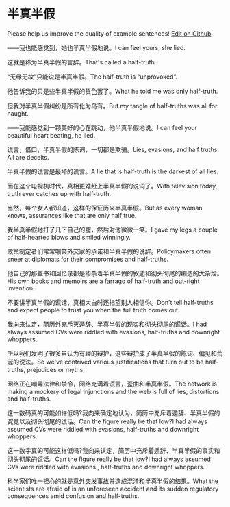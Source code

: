 # 半真半假

Please help us improve the quality of example sentences! [Edit on Github](https://github.com/jiyushe/jiyu-example-sentence-source/blob/main/chinese/banzhenbanjia.md)

<p><span class="chinese">——我也能感觉到，她也半真半假地说。</span><span class="english">I can feel yours, she lied.</span></p>

<p><span class="chinese">这就是称为半真半假的言辞。</span><span class="english">That's called a half-truth.</span></p>

<p><span class="chinese">“无缘无故”只能说是半真半假。</span><span class="english">The half-truth is “unprovoked”.</span></p>

<p><span class="chinese">他告诉我的只是些半真半假的货色罢了。</span><span class="english">What he told me was only half-truth.</span></p>

<p><span class="chinese">但我对半真半假纠纷是所有化为乌有。</span><span class="english">But my tangle of half-truths was all for naught.</span></p>

<p><span class="chinese">——我能感觉到一颗美好的心在跳动，他半真半假地说。</span><span class="english">I can feel your beautiful heart beating, he lied.</span></p>

<p><span class="chinese">谎言，借口，半真半假的陈词，一切都是欺骗。</span><span class="english">Lies, evasions, and half truths. All are deceits.</span></p>

<p><span class="chinese">半真半假的谎言是最坏的谎言。</span><span class="english">A lie that is half-truth is the darkest of all lies.</span></p>

<p><span class="chinese">而在这个电视机时代，真相更难赶上半真半假的说词了。</span><span class="english">With television today, truth ever catches up with half-truth.</span></p>

<p><span class="chinese">当然，每个女人都知道，这样的保证历来半真半假。</span><span class="english">But as every woman knows, assurances like that are only half true.</span></p>

<p><span class="chinese">我半真半假地打了几下自己的腿，然后对他微微一笑。</span><span class="english">I gave my legs a couple of half-hearted blows and smiled winningly.</span></p>

<p><span class="chinese">政策制定者们常常嘲笑外交家的承诺和半真半假的说辞。</span><span class="english">Policymakers often sneer at diplomats for their compromises and half-truths.</span></p>

<p><span class="chinese">他自己的那些书和回忆录都是掺杂着半真半假的叙述和彻头彻尾的编造的大杂烩。</span><span class="english">His own books and memoirs are a farrago of half-truth and out-right invention.</span></p>

<p><span class="chinese">不要讲半真半假的谎话，真相大白时还指望别人相信你。</span><span class="english">Don't tell half-truths and expect people to trust you when the full truth comes out.</span></p>

<p><span class="chinese">我向来认定，简历外充斥灭遁辞、半真半假的现实和彻头彻尾的谎话。</span><span class="english">I had always assumed CVs were riddled with evasions, half-truths and downright whoppers.</span></p>

<p><span class="chinese">所以我们发明了很多自认为有理的辩护，这些辩护成了半真半假的陈词、偏见和荒诞的说法。</span><span class="english">So we've contrived various justifications that turn out to be half-truths, prejudices or myths.</span></p>

<p><span class="chinese">网络正在嘲弄法律和禁令，网络充满着谎言，歪曲和半真半假。</span><span class="english">The network is making a mockery of legal injunctions and the web is full of lies, distortions and half-truths.</span></p>

<p><span class="chinese">这一数码真的可能如许低吗?我向来确定地认为，简历中充斥着遁辞、半真半假的究竟以及彻头彻尾的谎话。</span><span class="english">Can the figure really be that low?I had always assumed CVs were riddled with evasions, half-truths and downright whoppers.</span></p>

<p><span class="chinese">这一数字真的可能这样低吗?我向来认定，简历中充斥着遁辞、半真半假的事实和彻头彻尾的谎话。</span><span class="english">Can the figure really be that low?I had always assumed CVs were riddled with evasions , half-truths and downright whoppers.</span></p>

<p><span class="chinese">科学家们唯一担心的就是意外突发事故并造成混淆和半真半假的结果。</span><span class="english">What the scientists are afraid of is an unforeseen accident and its sudden regulatory consequences amid confusion and half-truths.</span></p>

